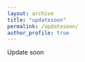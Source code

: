 ```yaml
---
layout: archive
title: "updatesoon"
permalink: /updatesoon/
author_profile: true
---
```

Update soon
